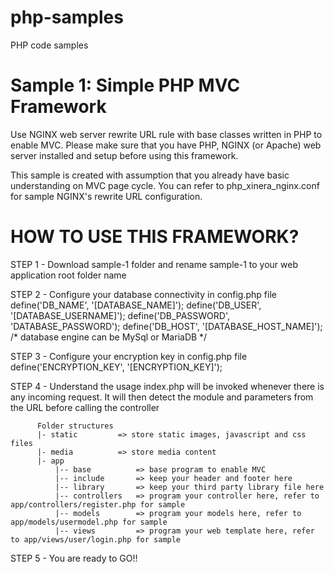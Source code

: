 # php-samples
PHP code samples



# Sample 1: Simple PHP MVC Framework

Use NGINX web server rewrite URL rule with base classes written in PHP to enable MVC. Please make sure that you have PHP, NGINX (or Apache) web server installed and setup before using this framework.

This sample is created with assumption that you already have basic understanding on MVC page cycle. You can refer to php_xinera_nginx.conf for sample NGINX's rewrite URL configuration.



# HOW TO USE THIS FRAMEWORK?

STEP 1 - Download sample-1 folder and rename sample-1 to your web application root folder name

STEP 2 - Configure your database connectivity in config.php file
          define('DB_NAME', '[DATABASE_NAME]');
          define('DB_USER', '[DATABASE_USERNAME]');
          define('DB_PASSWORD', 'DATABASE_PASSWORD');
          define('DB_HOST', '[DATABASE_HOST_NAME]');
          /* database engine can be MySql or MariaDB  */

STEP 3 - Configure your encryption key in config.php file
          define('ENCRYPTION_KEY', '[ENCRYPTION_KEY]');

STEP 4 - Understand the usage
          index.php will be invoked whenever there is any incoming request. It will then detect the module and parameters from the URL before calling the controller
          
          Folder structures
          |- static         => store static images, javascript and css files
          |- media          => store media content
          |- app
              |-- base          => base program to enable MVC
              |-- include       => keep your header and footer here
              |-- library       => keep your third party library file here
              |-- controllers   => program your controller here, refer to app/controllers/register.php for sample
              |-- models        => program your models here, refer to app/models/usermodel.php for sample
              |-- views         => program your web template here, refer to app/views/user/login.php for sample

STEP 5 - You are ready to GO!!
